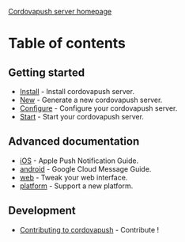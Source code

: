 [Cordovapush server homepage](https://github.com/smile-mobile/cordovapush/tree/master/server)

# Table of contents

## Getting started

* [Install](https://github.com/smile-mobile/cordovapush/blob/master/server/docs/install.md#install) - Install cordovapush server.
* [New](https://github.com/smile-mobile/cordovapush/blob/master/server/docs/new.md#new) - Generate a new cordovapush server.
* [Configure](https://github.com/smile-mobile/cordovapush/blob/master/server/docs/config.md#config) - Configure your cordovapush server.
* [Start](https://github.com/smile-mobile/cordovapush/blob/master/server/docs/start.md#start) - Start your cordovapush server.

## Advanced documentation

* [iOS](https://github.com/smile-mobile/cordovapush/blob/master/server/docs/ios.md#ios) - Apple Push Notification Guide.
* [android](https://github.com/smile-mobile/cordovapush/blob/master/server/docs/android.md#android) - Google Cloud Message Guide.
* [web](https://github.com/smile-mobile/cordovapush/blob/master/server/docs/web.md#web) - Tweak your web interface.
* [platform](https://github.com/smile-mobile/cordovapush/blob/master/server/docs/platform.md#platform) - Support a new platform.

## Development

* [Contributing to cordovapush](https://github.com/smile-mobile/cordovapush/blob/master/server/docs/contribute.md#contribute) - Contribute !